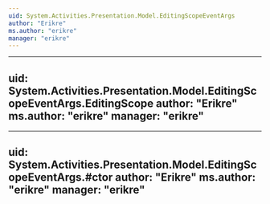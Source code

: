 ```yaml
---
uid: System.Activities.Presentation.Model.EditingScopeEventArgs
author: "Erikre"
ms.author: "erikre"
manager: "erikre"
---
```


---
uid: System.Activities.Presentation.Model.EditingScopeEventArgs.EditingScope
author: "Erikre"
ms.author: "erikre"
manager: "erikre"
---

---
uid: System.Activities.Presentation.Model.EditingScopeEventArgs.#ctor
author: "Erikre"
ms.author: "erikre"
manager: "erikre"
---
